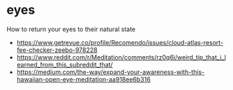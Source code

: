 # eyes

How to return your eyes to their natural state

* https://www.getrevue.co/profile/Recomendo/issues/cloud-atlas-resort-fee-checker-zeebo-978228
* https://www.reddit.com/r/Meditation/comments/rz0q6i/weird_tip_that_i_learned_from_this_subreddit_that/
* https://medium.com/the-way/expand-your-awareness-with-this-hawaiian-open-eye-meditation-aa918ee6b316